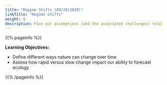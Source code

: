 ```yaml
---
title: "Regime Shifts (09/29/2020)"
linkTitle: "Regime shifts"
weight: 9
description: Face our assumptions (and the associated challenges) related to how quickly nature changes
---
```


{{% pageinfo %}}

**Learning Objectives:**
* Define different ways nature can change over time 
* Assess how rapid versus slow change impact our ability to forecast ecology

{{% /pageinfo %}}

